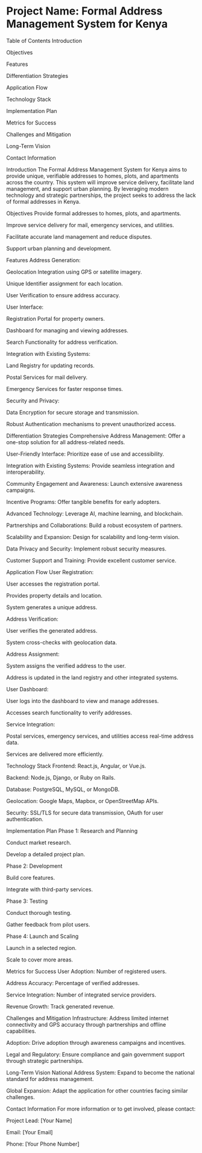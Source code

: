 # Project Name: Formal Address Management System for Kenya

Table of Contents
Introduction

Objectives

Features

Differentiation Strategies

Application Flow

Technology Stack

Implementation Plan

Metrics for Success

Challenges and Mitigation

Long-Term Vision

Contact Information

Introduction
The Formal Address Management System for Kenya aims to provide unique, verifiable addresses to homes, plots, and apartments across the country. This system will improve service delivery, facilitate land management, and support urban planning. By leveraging modern technology and strategic partnerships, the project seeks to address the lack of formal addresses in Kenya.

Objectives
Provide formal addresses to homes, plots, and apartments.

Improve service delivery for mail, emergency services, and utilities.

Facilitate accurate land management and reduce disputes.

Support urban planning and development.

Features
Address Generation:

Geolocation Integration using GPS or satellite imagery.

Unique Identifier assignment for each location.

User Verification to ensure address accuracy.

User Interface:

Registration Portal for property owners.

Dashboard for managing and viewing addresses.

Search Functionality for address verification.

Integration with Existing Systems:

Land Registry for updating records.

Postal Services for mail delivery.

Emergency Services for faster response times.

Security and Privacy:

Data Encryption for secure storage and transmission.

Robust Authentication mechanisms to prevent unauthorized access.

Differentiation Strategies
Comprehensive Address Management: Offer a one-stop solution for all address-related needs.

User-Friendly Interface: Prioritize ease of use and accessibility.

Integration with Existing Systems: Provide seamless integration and interoperability.

Community Engagement and Awareness: Launch extensive awareness campaigns.

Incentive Programs: Offer tangible benefits for early adopters.

Advanced Technology: Leverage AI, machine learning, and blockchain.

Partnerships and Collaborations: Build a robust ecosystem of partners.

Scalability and Expansion: Design for scalability and long-term vision.

Data Privacy and Security: Implement robust security measures.

Customer Support and Training: Provide excellent customer service.

Application Flow
User Registration:

User accesses the registration portal.

Provides property details and location.

System generates a unique address.

Address Verification:

User verifies the generated address.

System cross-checks with geolocation data.

Address Assignment:

System assigns the verified address to the user.

Address is updated in the land registry and other integrated systems.

User Dashboard:

User logs into the dashboard to view and manage addresses.

Accesses search functionality to verify addresses.

Service Integration:

Postal services, emergency services, and utilities access real-time address data.

Services are delivered more efficiently.

Technology Stack
Frontend: React.js, Angular, or Vue.js.

Backend: Node.js, Django, or Ruby on Rails.

Database: PostgreSQL, MySQL, or MongoDB.

Geolocation: Google Maps, Mapbox, or OpenStreetMap APIs.

Security: SSL/TLS for secure data transmission, OAuth for user authentication.

Implementation Plan
Phase 1: Research and Planning

Conduct market research.

Develop a detailed project plan.

Phase 2: Development

Build core features.

Integrate with third-party services.

Phase 3: Testing

Conduct thorough testing.

Gather feedback from pilot users.

Phase 4: Launch and Scaling

Launch in a selected region.

Scale to cover more areas.

Metrics for Success
User Adoption: Number of registered users.

Address Accuracy: Percentage of verified addresses.

Service Integration: Number of integrated service providers.

Revenue Growth: Track generated revenue.

Challenges and Mitigation
Infrastructure: Address limited internet connectivity and GPS accuracy through partnerships and offline capabilities.

Adoption: Drive adoption through awareness campaigns and incentives.

Legal and Regulatory: Ensure compliance and gain government support through strategic partnerships.

Long-Term Vision
National Address System: Expand to become the national standard for address management.

Global Expansion: Adapt the application for other countries facing similar challenges.

Contact Information
For more information or to get involved, please contact:

Project Lead: [Your Name]

Email: [Your Email]

Phone: [Your Phone Number]
